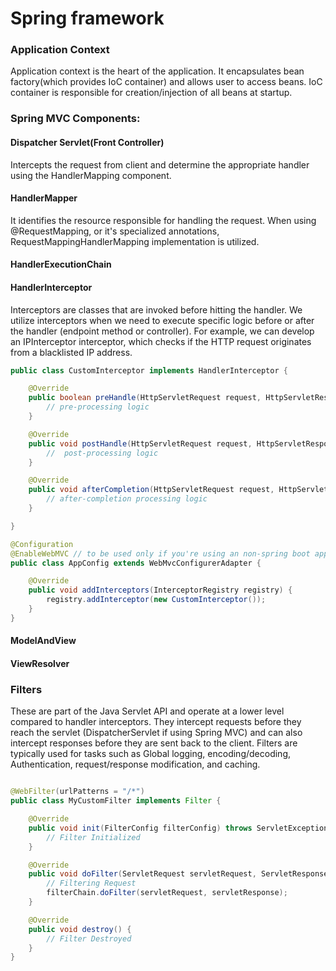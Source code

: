 # Spring framework

### Application Context

Application context is the heart of the application. It encapsulates bean factory(which provides IoC container) and
allows user to
access beans. IoC container is responsible for creation/injection of all beans at startup.

### Spring MVC Components:

#### Dispatcher Servlet(Front Controller)

Intercepts the request from client and determine the appropriate handler using the HandlerMapping component.

#### HandlerMapper

It identifies the resource responsible for handling the request. When using @RequestMapping, or it's specialized
annotations, RequestMappingHandlerMapping implementation is utilized.

#### HandlerExecutionChain

#### HandlerInterceptor

Interceptors are classes that are invoked before hitting the handler. We utilize interceptors when we need to execute
specific logic before or after the handler (endpoint method or controller). For example, we can develop an IPInterceptor
interceptor, which checks if the HTTP request originates from a blacklisted IP address.

```java
public class CustomInterceptor implements HandlerInterceptor {

    @Override
    public boolean preHandle(HttpServletRequest request, HttpServletResponse response, Object handler) throws Exception {
        // pre-processing logic
    }

    @Override
    public void postHandle(HttpServletRequest request, HttpServletResponse response, Object handler, ModelAndView modelAndView) throws Exception {
        //  post-processing logic
    }

    @Override
    public void afterCompletion(HttpServletRequest request, HttpServletResponse response, Object handler, Exception ex) throws Exception {
        // after-completion processing logic
    }

}

@Configuration
@EnableWebMVC // to be used only if you're using an non-spring boot application 
public class AppConfig extends WebMvcConfigurerAdapter {

    @Override
    public void addInterceptors(InterceptorRegistry registry) {
        registry.addInterceptor(new CustomInterceptor());
    }
}
```

#### ModelAndView

#### ViewResolver

### Filters

These are part of the Java Servlet API and operate at a lower level compared to handler
interceptors. They intercept requests before they reach the servlet (DispatcherServlet if using Spring MVC) and can also
intercept responses before they are sent back to the client. Filters are typically used for tasks such as Global
logging, encoding/decoding, Authentication, request/response modification, and caching.

```java

@WebFilter(urlPatterns = "/*")
public class MyCustomFilter implements Filter {

    @Override
    public void init(FilterConfig filterConfig) throws ServletException {
        // Filter Initialized
    }

    @Override
    public void doFilter(ServletRequest servletRequest, ServletResponse servletResponse, FilterChain filterChain) throws IOException, ServletException {
        // Filtering Request
        filterChain.doFilter(servletRequest, servletResponse);
    }

    @Override
    public void destroy() {
        // Filter Destroyed
    }
}
```